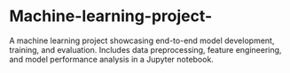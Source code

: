 # Machine-learning-project-
A machine learning project showcasing end-to-end model development, training, and evaluation. Includes data preprocessing, feature engineering, and model performance analysis in a Jupyter notebook.
